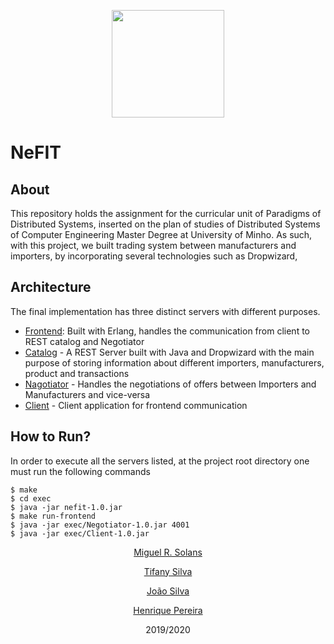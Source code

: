 <p align="center">
   <img width="180" height="172" src="https://upload.wikimedia.org/wikipedia/commons/9/93/EEUMLOGO.png">
</p>

# NeFIT

## About
This repository holds the assignment for the curricular unit of Paradigms of Distributed Systems, inserted on the plan of studies of Distributed Systems of Computer Engineering Master Degree at University of Minho.
As such, with this project, we built trading system between manufacturers and importers, by incorporating several technologies such as Dropwizard, 

## Architecture
The final implementation has three distinct servers with different purposes.
- [Frontend](https://github.com/miguelsolans/NeFIT/tree/master/Frontend): Built with Erlang, handles the communication from client to REST catalog and Negotiator 
- [Catalog](https://github.com/miguelsolans/NeFIT/tree/master/catalog) - A REST Server built with Java and Dropwizard with the main purpose of storing information about different importers, manufacturers, product and transactions
- [Nagotiator](https://github.com/miguelsolans/NeFIT/tree/master/Negotiator) - Handles the negotiations of offers between Importers and Manufacturers and vice-versa
- [Client](https://github.com/miguelsolans/NeFIT/tree/master/Client) - Client application for frontend communication

## How to Run?

In order to execute all the servers listed, at the project root directory one must run the following commands

```
$ make
$ cd exec
$ java -jar nefit-1.0.jar
$ make run-frontend
$ java -jar exec/Negotiator-1.0.jar 4001
$ java -jar exec/Client-1.0.jar
```
 
<p align="center"><a href="http://github.com/miguelsolans">Miguel R. Solans</a></p>
<p align="center"><a href="https://github.com/Sarah250">Tifany Silva</a></p>
<p align="center"><a href="https://github.com/joaop21">João Silva</a></p>
<p align="center"><a href="https://github.com/hpereira98">Henrique Pereira</a></p>
<p align="center">2019/2020</p>
